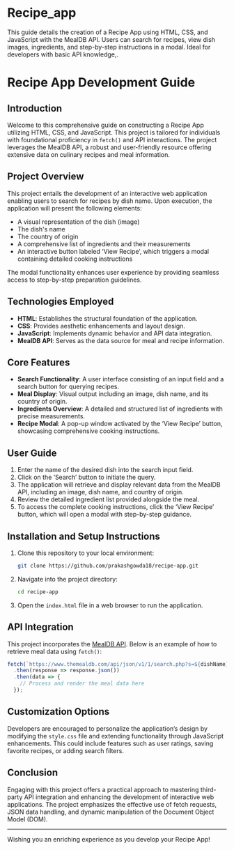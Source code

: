 # Recipe_app
This guide details the creation of a Recipe App using HTML, CSS, and JavaScript with the MealDB API. Users can search for recipes, view dish images, ingredients, and step-by-step instructions in a modal. Ideal for developers with basic API knowledge,.

# Recipe App Development Guide

## Introduction
Welcome to this comprehensive guide on constructing a Recipe App utilizing HTML, CSS, and JavaScript. This project is tailored for individuals with foundational proficiency in `fetch()` and API interactions. The project leverages the MealDB API, a robust and user-friendly resource offering extensive data on culinary recipes and meal information.

## Project Overview
This project entails the development of an interactive web application enabling users to search for recipes by dish name. Upon execution, the application will present the following elements:
- A visual representation of the dish (image)
- The dish's name
- The country of origin
- A comprehensive list of ingredients and their measurements
- An interactive button labeled ‘View Recipe’, which triggers a modal containing detailed cooking instructions

The modal functionality enhances user experience by providing seamless access to step-by-step preparation guidelines.

## Technologies Employed
- **HTML**: Establishes the structural foundation of the application.
- **CSS**: Provides aesthetic enhancements and layout design.
- **JavaScript**: Implements dynamic behavior and API data integration.
- **MealDB API**: Serves as the data source for meal and recipe information.

## Core Features
- **Search Functionality**: A user interface consisting of an input field and a search button for querying recipes.
- **Meal Display**: Visual output including an image, dish name, and its country of origin.
- **Ingredients Overview**: A detailed and structured list of ingredients with precise measurements.
- **Recipe Modal**: A pop-up window activated by the ‘View Recipe’ button, showcasing comprehensive cooking instructions.

## User Guide
1. Enter the name of the desired dish into the search input field.
2. Click on the ‘Search’ button to initiate the query.
3. The application will retrieve and display relevant data from the MealDB API, including an image, dish name, and country of origin.
4. Review the detailed ingredient list provided alongside the meal.
5. To access the complete cooking instructions, click the ‘View Recipe’ button, which will open a modal with step-by-step guidance.

## Installation and Setup Instructions
1. Clone this repository to your local environment:
   ```bash
   git clone https://github.com/prakashgowda18/recipe-app.git
   ```
2. Navigate into the project directory:
   ```bash
   cd recipe-app
   ```
3. Open the `index.html` file in a web browser to run the application.

## API Integration
This project incorporates the [MealDB API](https://www.themealdb.com/api.php). Below is an example of how to retrieve meal data using `fetch()`:
```javascript
fetch(`https://www.themealdb.com/api/json/v1/1/search.php?s=${dishName}`)
  .then(response => response.json())
  .then(data => {
    // Process and render the meal data here
  });
```

## Customization Options
Developers are encouraged to personalize the application’s design by modifying the `style.css` file and extending functionality through JavaScript enhancements. This could include features such as user ratings, saving favorite recipes, or adding search filters.

## Conclusion
Engaging with this project offers a practical approach to mastering third-party API integration and enhancing the development of interactive web applications. The project emphasizes the effective use of fetch requests, JSON data handling, and dynamic manipulation of the Document Object Model (DOM).

---

Wishing you an enriching experience as you develop your Recipe App!


